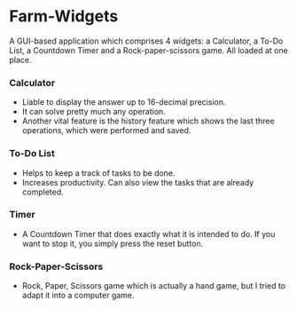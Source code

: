 # Farm-Widgets

A GUI-based application which comprises 4 widgets: a Calculator, a To-Do List, a Countdown Timer and a Rock-paper-scissors game. All loaded at one place.

### Calculator
* Liable to display the answer up to 16-decimal precision.
* It can solve pretty much any operation.
* Another vital feature is the history feature which shows the last three operations, which were performed and saved.
### To-Do List
* Helps to keep a track of tasks to be done.
* Increases productivity. Can also view the tasks that are already completed.
### Timer
* A Countdown Timer that does exactly what it is intended to do. If you want to stop it, you simply press the reset button.
### Rock-Paper-Scissors
* Rock, Paper, Scissors game which is actually a hand game, but I tried to adapt it into a computer game.
